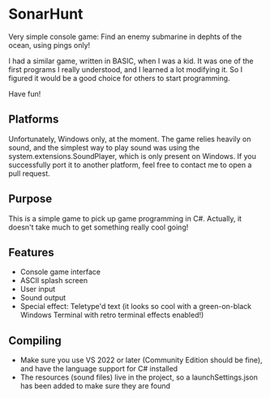# SonarHunt
Very simple console game: Find an enemy submarine in dephts of the ocean, using pings only!

I had a similar game, written in BASIC, when I was a kid. It was one of the first programs I really understood,
and I learned a lot modifying it. So I figured it would be a good choice for others to start programming.

Have fun!

## Platforms
Unfortunately, Windows only, at the moment. The game relies heavily on sound, and the simplest way to play sound 
was using the system.extensions.SoundPlayer, which is only present on Windows. If you successfully port it to 
another platform, feel free to contact me to open a pull request.

## Purpose
This is a simple game to pick up game programming in C#. Actually, it doesn't take much to get something
really cool going!

## Features
* Console game interface
* ASCII splash screen
* User input
* Sound output
* Special effect: Teletype'd text (it looks so cool with a green-on-black Windows Terminal with retro terminal effects enabled!)

## Compiling
* Make sure you use VS 2022 or later (Community Edition should be fine), and have the language support for C# installed
* The resources (sound files) live in the project, so a launchSettings.json has been added to make sure they are found
